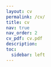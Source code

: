 ```yaml
---
layout: cv
permalink: /cv/
title: cv
nav: true
nav_order: 2
cv_pdf: cv.pdf
description:
toc:
  sidebar: left
---
```

